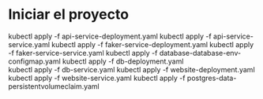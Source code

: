 # Iniciar el proyecto
   
kubectl apply -f api-service-deployment.yaml
kubectl apply -f api-service-service.yaml
kubectl apply -f faker-service-deployment.yaml
kubectl apply -f faker-service-service.yaml
kubectl apply -f database-database-env-configmap.yaml
kubectl apply -f db-deployment.yaml        
kubectl apply -f db-service.yaml 
kubectl apply -f website-deployment.yaml 
kubectl apply -f website-service.yaml 
kubectl apply -f postgres-data-persistentvolumeclaim.yaml                  
                             

